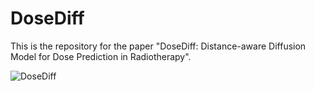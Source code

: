 # DoseDiff
This is the repository for the paper "DoseDiff: Distance-aware Diffusion Model for Dose Prediction in Radiotherapy".

![DoseDiff](/pic/Figure1.png)

